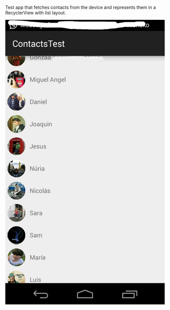 Test app that fetches contacts from the device and represents them in a RecyclerView with list layout.

![Screenshot 1](README_files/screen_1.png)
